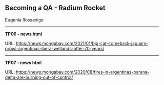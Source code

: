 ## Becoming a QA - Radium Rocket

Eugenia Rossanigo

---
**TP06 - news html**

URL: https://news.mongabay.com/2021/01/big-cat-comeback-jaguars-prowl-argentinas-ibera-wetlands-after-70-years/

---
**TP07 - news html**

URL: https://news.mongabay.com/2020/08/fires-in-argentinas-parana-delta-are-burning-out-of-control/
